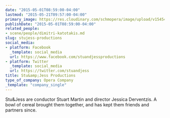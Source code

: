```yaml
---
date: "2015-05-01T08:59:00-04:00"
lastmod: "2015-05-21T09:57:00-04:00"
primary_image: https://res.cloudinary.com/schmopera/image/upload/v1545409169/media/webhook-uploads/1430485073773/Xb939Qts.jpeg.jpeg
publishDate: "2015-05-01T08:59:00-04:00"
related_people:
- scene/people/dimitri-katotakis.md
slug: stujess-productions
social_media:
- platform: Facebook
  _template: social_media
  url: https://www.facebook.com/stuandjessproductions
- platform: Twitter
  _template: social_media
  url: https://twitter.com/stuandjess
title: Stu&amp;Jess Productions
type_of_company: Opera Company
_template: "company_single"
---
```


Stu&Jess are conductor Stuart Martin and director Jessica Derventzis. A bowl of cereal brought them together, and has kept them friends and partners since.
